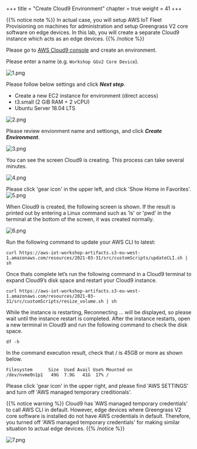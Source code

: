 +++
title = "Create Cloud9 Environment"
chapter = true
weight = 41
+++

{{% notice note %}}
In actual case, you will setup AWS IoT Fleet Provisioning on machines for administration and setup Greengrass V2 core software on edge devices.
In this lab, you will create a separate Cloud9 instance which acts as an edge devices.
{{% /notice %}}

Please go to [AWS Cloud9 console](https://console.aws.amazon.com/cloud9/home/create?region=us-east-1) and create an environment.

Please enter a name (e.g. ```Workshop GGv2 Core Device```).

![1.png](/images/3/1/1.png)

Please follow below settings and click ***Next step***.
+ Create a new EC2 instance for environment (direct access)
+ t3.small (2 GiB RAM + 2 vCPU)
+ Ubuntu Server 18.04 LTS

![2.png](/images/3/1/2.png)

Please review envionment name and settiongs, and click ***Create Environment***.

![3.png](/images/3/1/3.png)

You can see the screen Cloud9 is creating. This process can take several minutes.

![4.png](/images/3/1/4.png)


Please click 'gear icon' in the upper left, and click 'Show Home in Favorites'.
![5.png](/images/3/1/5.png)


When Cloud9 is created, the following screen is shown. If the result is printed out by entering a Linux command such as 'ls' or 'pwd' in the terminal at the bottom of the screen, it was created normally.

![6.png](/images/3/1/6.png)

Run the following command to update your AWS CLI to latest:

``` shell
curl https://aws-iot-workshop-artifacts.s3-eu-west-1.amazonaws.com/resources/2021-03-31/src/customScripts/updateCLI.sh | sh
```

Once thats complete let’s run the following command in a Cloud9 terminal to expand Cloud9’s disk space and restart your Cloud9 instance.

``` shell
curl https://aws-iot-workshop-artifacts.s3-eu-west-1.amazonaws.com/resources/2021-03-31/src/customScripts/resize_volume.sh | sh
```

While the instance is restarting, Reconnecting ... will be displayed, so please wait until the instance restart is completed. After the instance restarts, open a new terminal in Cloud9 and run the following command to check the disk space.

``` shell
df -h
```

In the command execution result, check that / is 45GB or more as shown below.

``` shell
Filesystem      Size  Used Avail Use% Mounted on
/dev/nvme0n1p1   49G  7.9G   41G  17% /
```

Please click 'gear icon' in the upper right, and please find 'AWS SETTINGS' and turn off 'AWS managed temporary creditionals'.

{{% notice warning %}}
Cloud9 has 'AWS managed temporary credentials' to call AWS CLI in default. However, edge devices where Greengrass V2 core software is installed do not have AWS credentials in default.
Therefore, you turned off 'AWS managed temporary credentials' for making similar situation to actual edge devices.
{{% /notice %}}

![7.png](/images/3/1/7.png)
